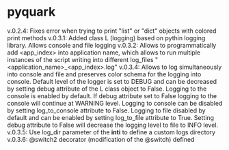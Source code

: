 # pyquark
v.0.2.4: Fixes error when trying to print "list" or "dict" objects with colored print methods
v.0.3.1: Added class L (logging) based on pythin logging library. Allows console and file logging
v.0.3.2: Allows to programmatically add <app_index> into application name, which allows to run multiple instances
of the script writing into different log_files "<application_name>_<app_index>.log"
v.0.3.4: Allows to log simultaneously into console and file and preserves color schema for the logging into console.
Default level of the logger is set to DEBUG and can be decreased by setting debug attribute of the L class object to False.
Logging to the console is enabled by default.  If debug attribute set to False logging to the console will continue at 
WARNING level. Logging to console can be disabled by setting log_to_console attribute to False. 
Logging to file disabled by default and can be enabled by setting log_to_file attribute to True. Setting debug attribute
to False will decrease the logging level to file to INFO level. 
v.0.3.5: Use log_dir parameter of the __inti__ to define a custom logs directory
v.0.3.6: @switch2 decorator (modification of the @switch) defined


